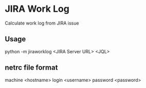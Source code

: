 # JIRA Work Log
Calculate work log from JIRA issue
## Usage
python -m jiraworklog \<JIRA Server URL\> \<JQL\>
## netrc file format
machine \<hostname\> login \<username\> password \<password\>